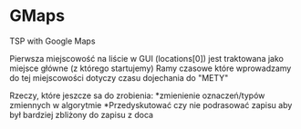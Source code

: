# GMaps
TSP with Google Maps

Pierwsza miejscowość na liście w GUI (locations[0]) jest traktowana jako miejsce główne (z którego startujemy)
Ramy czasowe które wprowadzamy do tej miejscowości dotyczy czasu dojechania do "METY"

Rzeczy, które jeszcze sa do zrobienia:
*zmienienie oznaczeń/typów zmiennych w algorytmie
*Przedyskutować czy nie podrasować zapisu aby był bardziej zbliżony do zapisu z doca
